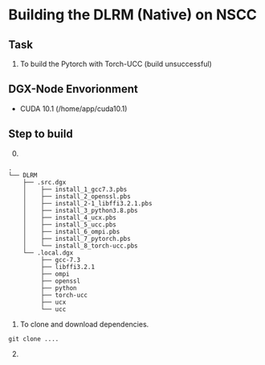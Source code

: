 # Building the DLRM (Native) on NSCC

## Task
  1. To build the Pytorch with Torch-UCC (build unsuccessful)

## DGX-Node Envorionment
  - CUDA 10.1 (/home/app/cuda10.1)


## Step to build
  0. 
    .
    └── DLRM
        ├── .src.dgx
        │    ├── install_1_gcc7.3.pbs​
        │    ├── install_2_openssl.pbs​
        │    ├── install_2-1_libffi3.2.1.pbs​
        │    ├── install_3_python3.8.pbs​
        │    ├── install_4_ucx.pbs​
        │    ├── install_5_ucc.pbs​
        │    ├── install_6_ompi.pbs​
        │    ├── install_7_pytorch.pbs​
        │    └── install_8_torch-ucc.pbs
        └── .local.dgx
             ├── gcc-7.3​
             ├── libffi3.2.1​
             ├── ompi​
             ├── openssl​
             ├── python​
             ├── torch-ucc​
             ├── ucx​
             └── ucc

  1. To clone and download dependencies.

    git clone ....

  2. 
